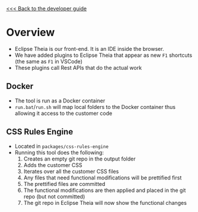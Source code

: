 [<<< Back to the developer guide](../developer_guide.md)

# Overview

- Eclipse Theia is our front-end. It is an IDE inside the browser.
- We have added plugins to Eclipse Theia that appear as new `F1` shortcuts (the same as `F1` in VSCode)
- These plugins call Rest APIs that do the actual work

## Docker

- The tool is run as a Docker container
- `run.bat`/`run.sh` will map local folders to the Docker container thus allowing it access to the customer code

## CSS Rules Engine

- Located in `packages/css-rules-engine`
- Running this tool does the following:
  1. Creates an empty git repo in the output folder
  2. Adds the customer CSS
  3. Iterates over all the customer CSS files
  4. Any files that need functional modifications will be prettified first
  5. The prettified files are committed
  6. The functional modifications are then applied and placed in the git repo (but not committed)
  7. The git repo in Eclipse Theia will now show the functional changes
